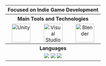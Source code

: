 <table align="center">
   <tr>
    <th colspan="3">Focused on Indie Game Development</th>
  </tr>
  <tr>
    <th colspan="3">Main Tools and Technologies</th>
  </tr>
  <tr align="center">
    <td><img src="https://cdn.jsdelivr.net/gh/devicons/devicon/icons/unity/unity-original.svg" width="60" height="60" alt="Unity"/></td>
    <td><img src="https://cdn.jsdelivr.net/gh/devicons/devicon/icons/visualstudio/visualstudio-plain.svg" width="60" height="60" alt="Visual Studio"/></td>
    <td><img src="https://cdn.jsdelivr.net/gh/devicons/devicon/icons/blender/blender-original.svg" width="60" height="60" alt="Blender"/></td>
  </tr>
  <tr>
    <th colspan="3">Languages</th>
  </tr>
  <tr>
    <td colspan="3" align="center">
      <img src="https://img.shields.io/badge/Vietnamese-Native-green?style=for-the-badge"/>
      <img src="https://img.shields.io/badge/English-Intermediate-blue?style=for-the-badge"/>
      <img src="https://img.shields.io/badge/Chinese-Basic-red?style=for-the-badge"/>
    </td>
  </tr>
</table>
